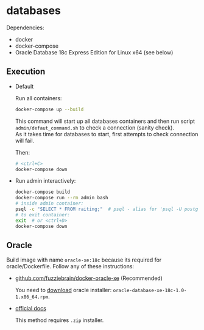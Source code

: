 # databases

Dependencies:
- docker
- docker-compose
- Oracle Database 18c Express Edition for Linux x64 (see below)

## Execution
- Default

    Run all containers:  
    ```bash
    docker-compose up --build
    ```  
    This command will start up all databases containers and then run script
    `admin/defaut_command.sh` to check a connection (sanity check).  
    As it takes time for databases to start, first attempts to check connection
    will fail.

    Then:  
    ```bash
    # <ctrl+C>
    docker-compose down
    ```

- Run admin interactively:

    ```bash
    docker-compose build
    docker-compose run --rm admin bash
    # inside admin container:
    psql -c "SELECT * FROM raiting;"  # psql - alias for 'psql -U postgres -h pg'
    # to exit container:
    exit  # or <ctrl+D>
    docker-compose down
    ```

## Oracle
Build image with name `oracle-xe:18c` because its required for oracle/Dockerfile.
Follow any of these instructions:
- [github.com/fuzziebrain/docker-oracle-xe](https://github.com/fuzziebrain/docker-oracle-xe) (Recommended)

    You need to
    [download](https://www.oracle.com/technetwork/database/database-technologies/express-edition/downloads/index.html)
    oracle installer: `oracle-database-xe-18c-1.0-1.x86_64.rpm`.

- [official docs](https://github.com/oracle/docker-images/tree/master/OracleDatabase/SingleInstance)

    This method requires `.zip` installer.

